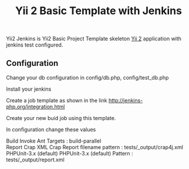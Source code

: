 <p align="center">
    <h1 align="center">Yii 2 Basic Template with Jenkins</h1>
    <br>
</p>

Yii2 Jenkins is Yii2 Basic Project Template skeleton [Yii 2](http://www.yiiframework.com/) application with jenkins test configured.

Configuration
------------
Change your db configuration in config/db.php, config/test_db.php

Install your jenkins

Create a job template as shown in the link
http://jenkins-php.org/integration.html

Create your new buid job using this template.

In configuration change these values

Build 
    Invoke Ant
	Targets : build-parallel	
    Report Crap
	XML Crap Report filename pattern : tests/_output/crap4j.xml
    PHPUnit-3.x (default)
 	PHPUnit-3.x (default) Pattern : tests/_output/report.xml
	
